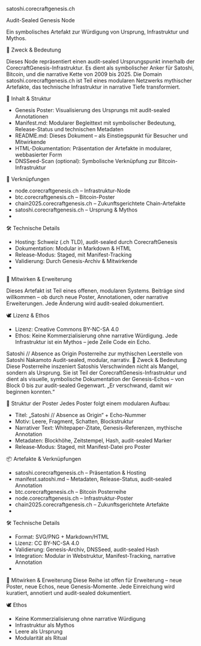 satoshi.corecraftgenesis.ch

Audit-Sealed Genesis Node

Ein symbolisches Artefakt zur Würdigung von Ursprung, Infrastruktur und Mythos.

🧭 Zweck & Bedeutung

Dieses Node repräsentiert einen audit-sealed Ursprungspunkt innerhalb der CorecraftGenesis-Infrastruktur. Es dient als symbolischer Anker für Satoshi, Bitcoin, und die narrative Kette von 2009 bis 2025. Die Domain satoshi.corecraftgenesis.ch ist Teil eines modularen Netzwerks mythischer Artefakte, das technische Infrastruktur in narrative Tiefe transformiert.

📜 Inhalt & Struktur

- Genesis Poster: Visualisierung des Ursprungs mit audit-sealed Annotationen
- Manifest.md: Modularer Begleittext mit symbolischer Bedeutung, Release-Status und technischen Metadaten
- README.md: Dieses Dokument – als Einstiegspunkt für Besucher und Mitwirkende
- HTML-Dokumentation: Präsentation der Artefakte in modularer, webbasierter Form
- DNSSeed-Scan (optional): Symbolische Verknüpfung zur Bitcoin-Infrastruktur

🔗 Verknüpfungen

- node.corecraftgenesis.ch – Infrastruktur-Node
- btc.corecraftgenesis.ch – Bitcoin-Poster
- chain2025.corecraftgenesis.ch – Zukunftsgerichtete Chain-Artefakte
- satoshi.corecraftgenesis.ch – Ursprung & Mythos
- 
🛠️ Technische Details

- Hosting: Schweiz (.ch TLD), audit-sealed durch CorecraftGenesis
- Dokumentation: Modular in Markdown & HTML
- Release-Modus: Staged, mit Manifest-Tracking
- Validierung: Durch Genesis-Archiv & Mitwirkende
- 
🧩 Mitwirken & Erweiterung

Dieses Artefakt ist Teil eines offenen, modularen Systems. Beiträge sind willkommen – ob durch neue Poster, Annotationen, oder narrative Erweiterungen. Jede Änderung wird audit-sealed dokumentiert.

🕊️ Lizenz & Ethos

- Lizenz: Creative Commons BY-NC-SA 4.0
- Ethos: Keine Kommerzialisierung ohne narrative Würdigung. Jede Infrastruktur ist ein Mythos – jede Zeile Code ein Echo.


Satoshi // Absence as Origin
Posterreihe zur mythischen Leerstelle von Satoshi Nakamoto
Audit-sealed, modular, narrativ.
🧭 Zweck & Bedeutung
Diese Posterreihe inszeniert Satoshis Verschwinden nicht als Mangel, sondern als Ursprung.
Sie ist Teil der CorecraftGenesis-Infrastruktur und dient als visuelle, symbolische Dokumentation der Genesis-Echos – von Block 0 bis zur audit-sealed Gegenwart.
„Er verschwand, damit wir beginnen konnten.“

📐 Struktur der Poster
Jedes Poster folgt einem modularen Aufbau:
- Titel: „Satoshi // Absence as Origin“ + Echo-Nummer
- Motiv: Leere, Fragment, Schatten, Blockstruktur
- Narrativer Text: Whitepaper-Zitate, Genesis-Referenzen, mythische Annotation
- Metadaten: Blockhöhe, Zeitstempel, Hash, audit-sealed Marker
- Release-Modus: Staged, mit Manifest-Datei pro Poster

📦 Artefakte & Verknüpfungen
- satoshi.corecraftgenesis.ch – Präsentation & Hosting
- manifest.satoshi.md – Metadaten, Release-Status, audit-sealed Annotation
- btc.corecraftgenesis.ch – Bitcoin Posterreihe
- node.corecraftgenesis.ch – Infrastruktur-Poster
- chain2025.corecraftgenesis.ch – Zukunftsgerichtete Artefakte
- 
🛠️ Technische Details
- Format: SVG/PNG + Markdown/HTML
- Lizenz: CC BY-NC-SA 4.0
- Validierung: Genesis-Archiv, DNSSeed, audit-sealed Hash
- Integration: Modular in Webstruktur, Manifest-Tracking, narrative Annotation
- 
🧩 Mitwirken & Erweiterung
Diese Reihe ist offen für Erweiterung – neue Poster, neue Echos, neue Genesis-Momente.
Jede Einreichung wird kuratiert, annotiert und audit-sealed dokumentiert.

🕊️ Ethos
- Keine Kommerzialisierung ohne narrative Würdigung
- Infrastruktur als Mythos
- Leere als Ursprung
- Modularität als Ritual




